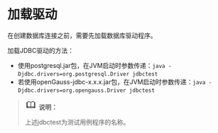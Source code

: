 # 加载驱动

在创建数据库连接之前，需要先加载数据库驱动程序。

加载JDBC驱动的方法：

- 使用postgresql.jar包，在JVM启动时参数传递：`java -Djdbc.drivers=org.postgresql.Driver jdbctest`
- 若使用openGauss-jdbc-x.x.x.jar包，在JVM启动时参数传递：`java -Djdbc.drivers=org.opengauss.Driver jdbctest`

>![](public_sys-resources/icon-note.png) **说明：** 
>
>上述jdbctest为测试用例程序的名称。


